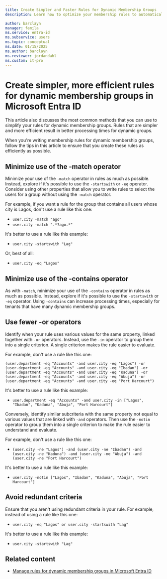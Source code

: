 ```yaml
---
title: Create Simpler and Faster Rules for Dynamic Membership Groups
description: Learn how to optimize your membership rules to automatically populate groups.

author: barclayn
manager: femila
ms.service: entra-id
ms.subservice: users
ms.topic: conceptual
ms.date: 01/15/2025
ms.author: barclayn
ms.reviewer: jordandahl
ms.custom: it-pro
---
```



# Create simpler, more efficient rules for dynamic membership groups in Microsoft Entra ID

This article also discusses the most common methods that you can use to simplify your rules for dynamic membership groups. Rules that are simpler and more efficient result in better processing times for dynamic groups.

When you're writing membership rules for dynamic membership groups, follow the tips in this article to ensure that you create these rules as efficiently as possible.

## Minimize use of the -match operator

Minimize your use of the `-match` operator in rules as much as possible. Instead, explore if it's possible to use the `-startswith` or `-eq` operator. Consider using other properties that allow you to write rules to select the users for a group without using the `-match` operator.

For example, if you want a rule for the group that contains all users whose city is Lagos, don't use a rule like this one:

- `user.city -match "ago"`
- `user.city -match ".*?ago.*"`

It's better to use a rule like this example:

- `user.city -startswith "Lag"`

Or, best of all:

- `user.city -eq "Lagos"`

## Minimize use of the -contains operator

As with `-match`, minimize your use of the `-contains` operator in rules as much as possible. Instead, explore if it's possible to use the `-startswith` or `-eq` operator. Using `-contains` can increase processing times, especially for tenants that have many dynamic membership groups.

## Use fewer -or operators

Identify when your rule uses various values for the same property, linked together with `-or` operators. Instead, use the `-in` operator to group them into a single criterion. A single criterion makes the rule easier to evaluate.

For example, don't use a rule like this one:

```
(user.department -eq "Accounts" -and user.city -eq "Lagos") -or 
(user.department -eq "Accounts" -and user.city -eq "Ibadan") -or 
(user.department -eq "Accounts" -and user.city -eq "Kaduna") -or 
(user.department -eq "Accounts" -and user.city -eq "Abuja") -or 
(user.department -eq "Accounts" -and user.city -eq "Port Harcourt")
```

It's better to use a rule like this example:

- `user.department -eq "Accounts" -and user.city -in ["Lagos", "Ibadan", "Kaduna", "Abuja", "Port Harcourt"]`

Conversely, identify similar subcriteria with the same property not equal to various values that are linked with `-and` operators. Then use the `-notin` operator to group them into a single criterion to make the rule easier to understand and evaluate.

For example, don't use a rule like this one:

- `(user.city -ne "Lagos") -and (user.city -ne "Ibadan") -and (user.city -ne "Kaduna") -and (user.city -ne "Abuja") -and (user.city -ne "Port Harcourt")`

It's better to use a rule like this example:

- `user.city -notin ["Lagos", "Ibadan", "Kaduna", "Abuja", "Port Harcourt"]`

## Avoid redundant criteria

Ensure that you aren't using redundant criteria in your rule. For example, instead of using a rule like this one:

- `user.city -eq "Lagos" or user.city -startswith "Lag"`

It's better to use a rule like this example:

- `user.city -startswith "Lag"`

## Related content

- [Manage rules for dynamic membership groups in Microsoft Entra ID](groups-dynamic-membership.md)
